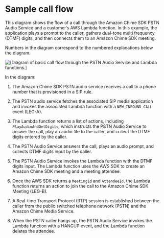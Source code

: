 # Sample call flow<a name="call-flow"></a>

This diagram shows the flow of a call through the Amazon Chime SDK PSTN Audio Service and a customer’s AWS Lambda function\. In this example, the application plays a prompt to the caller, gathers dual\-tone multi frequency \(DTMF\) digits, and then connects them to an Amazon Chime SDK meeting\. 

Numbers in the diagram correspond to the numbered explanations below the diagram\.

![\[Diagram of basic call flow through the PSTN Audio Service and Lambda functions.\]](http://docs.aws.amazon.com/chime/latest/dg/images/pstn-call-flow-diagram.png)

In the diagram:

1. The Amazon Chime SDK PSTN audio service receives a call to a phone number that is provisioned in a SIP rule\.

1. The PSTN audio service fetches the associated SIP media application and invokes the associated Lambda function with a `NEW_INBOUND_CALL` event \(LEG\-A\)\.

1. The Lambda function returns a list of actions, including `PlayAudioAndGetDigits`, which instructs the PSTN Audio Service to answer the call, play an audio file to the caller, and collect the DTMF digits entered by the caller\.

1. The PSTN Audio Service answers the call, plays an audio prompt, and collects DTMF digits input by the caller\.

1. The PSTN Audio Service invokes the Lambda function with the DTMF digits input\. The Lambda function uses the AWS SDK to create an Amazon Chime SDK meeting and a meeting attendee\. 

1. Once the AWS SDK returns a `MeetingId` and `AttendeeId`, the Lambda function returns an action to join the call to the Amazon Chime SDK Meeting \(LEG\-B\)\.

1. A Real\-time Transport Protocol \(RTP\) session is established between the caller from the public switched telephone network \(PSTN\) and the Amazon Chime Media Service\. 

1. When the PSTN caller hangs up, the PSTN Audio Service invokes the Lambda function with a HANGUP event, and the Lambda function deletes the attendee\. 